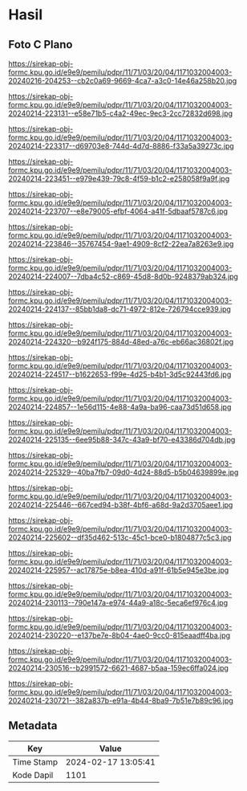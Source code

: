 # Hasil

## Foto C Plano

https://sirekap-obj-formc.kpu.go.id/e9e9/pemilu/pdpr/11/71/03/20/04/1171032004003-20240216-204253--cb2c0a69-9669-4ca7-a3c0-14e46a258b20.jpg

https://sirekap-obj-formc.kpu.go.id/e9e9/pemilu/pdpr/11/71/03/20/04/1171032004003-20240214-223131--e58e71b5-c4a2-49ec-9ec3-2cc72832d698.jpg

https://sirekap-obj-formc.kpu.go.id/e9e9/pemilu/pdpr/11/71/03/20/04/1171032004003-20240214-223317--d69703e8-744d-4d7d-8886-f33a5a39273c.jpg

https://sirekap-obj-formc.kpu.go.id/e9e9/pemilu/pdpr/11/71/03/20/04/1171032004003-20240214-223451--e979e439-79c8-4f59-b1c2-e258058f9a9f.jpg

https://sirekap-obj-formc.kpu.go.id/e9e9/pemilu/pdpr/11/71/03/20/04/1171032004003-20240214-223707--e8e79005-efbf-4064-a41f-5dbaaf5787c6.jpg

https://sirekap-obj-formc.kpu.go.id/e9e9/pemilu/pdpr/11/71/03/20/04/1171032004003-20240214-223846--35767454-9ae1-4909-8cf2-22ea7a8263e9.jpg

https://sirekap-obj-formc.kpu.go.id/e9e9/pemilu/pdpr/11/71/03/20/04/1171032004003-20240214-224007--7dba4c52-c869-45d8-8d0b-9248379ab324.jpg

https://sirekap-obj-formc.kpu.go.id/e9e9/pemilu/pdpr/11/71/03/20/04/1171032004003-20240214-224137--85bb1da8-dc71-4972-812e-726794cce939.jpg

https://sirekap-obj-formc.kpu.go.id/e9e9/pemilu/pdpr/11/71/03/20/04/1171032004003-20240214-224320--b924f175-884d-48ed-a76c-eb66ac36802f.jpg

https://sirekap-obj-formc.kpu.go.id/e9e9/pemilu/pdpr/11/71/03/20/04/1171032004003-20240214-224517--b1622653-f99e-4d25-b4b1-3d5c92443fd6.jpg

https://sirekap-obj-formc.kpu.go.id/e9e9/pemilu/pdpr/11/71/03/20/04/1171032004003-20240214-224857--1e56d115-4e88-4a9a-ba96-caa73d51d658.jpg

https://sirekap-obj-formc.kpu.go.id/e9e9/pemilu/pdpr/11/71/03/20/04/1171032004003-20240214-225135--6ee95b88-347c-43a9-bf70-e43386d704db.jpg

https://sirekap-obj-formc.kpu.go.id/e9e9/pemilu/pdpr/11/71/03/20/04/1171032004003-20240214-225329--40ba7fb7-09d0-4d24-88d5-b5b04639899e.jpg

https://sirekap-obj-formc.kpu.go.id/e9e9/pemilu/pdpr/11/71/03/20/04/1171032004003-20240214-225446--667ced94-b38f-4bf6-a68d-9a2d3705aee1.jpg

https://sirekap-obj-formc.kpu.go.id/e9e9/pemilu/pdpr/11/71/03/20/04/1171032004003-20240214-225602--df35d462-513c-45c1-bce0-b1804877c5c3.jpg

https://sirekap-obj-formc.kpu.go.id/e9e9/pemilu/pdpr/11/71/03/20/04/1171032004003-20240214-225957--ac17875e-b8ea-410d-a91f-61b5e945e3be.jpg

https://sirekap-obj-formc.kpu.go.id/e9e9/pemilu/pdpr/11/71/03/20/04/1171032004003-20240214-230113--790e147a-e974-44a9-a18c-5eca6ef976c4.jpg

https://sirekap-obj-formc.kpu.go.id/e9e9/pemilu/pdpr/11/71/03/20/04/1171032004003-20240214-230220--e137be7e-8b04-4ae0-9cc0-815eaadff4ba.jpg

https://sirekap-obj-formc.kpu.go.id/e9e9/pemilu/pdpr/11/71/03/20/04/1171032004003-20240214-230516--b2991572-6621-4687-b5aa-159ec6ffa024.jpg

https://sirekap-obj-formc.kpu.go.id/e9e9/pemilu/pdpr/11/71/03/20/04/1171032004003-20240214-230721--382a837b-e91a-4b44-8ba9-7b51e7b89c96.jpg


## Metadata

| Key        | Value               |
| ---------- | ------------------- |
| Time Stamp | 2024-02-17 13:05:41 |
| Kode Dapil | 1101                |



